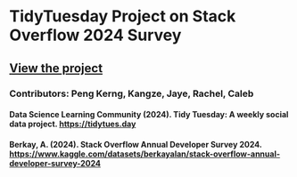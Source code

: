 # TidyTuesday Project on Stack Overflow 2024 Survey
## [View the project](https://raw.githack.com/gohpk/TTStackedOverflow2024/refs/heads/main/StackOverflow%202024%20Survey%20Insights.html?token=GHSAT0AAAAAAC5WZPUJE2RFEUZGWFJ7MB3QZ4ZBLEA)
### Contributors: Peng Kerng, Kangze, Jaye, Rachel, Caleb

#### Data Science Learning Community (2024). Tidy Tuesday: A weekly social data project. https://tidytues.day
#### Berkay, A. (2024). Stack Overflow Annual Developer Survey 2024. https://www.kaggle.com/datasets/berkayalan/stack-overflow-annual-developer-survey-2024
